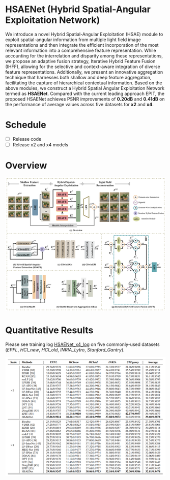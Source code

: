 # HSAENet (Hybrid Spatial-Angular Exploitation Network)
We introduce a novel Hybrid Spatial-Angular Exploitation (HSAE) module to exploit spatial-angular information from multiple light field image representations and then integrate the efficient incorporation of the most relevant information into a comprehensive feature representation. While accounting for the interrelation and disparity among these representations, we propose an adaptive fusion strategy, Iterative Hybrid Feature Fusion (IHFF), allowing for the selective and context-aware integration of diverse feature representations. Additionally, we present an innovative aggregation technique that harnesses both shallow and deep feature aggregation, facilitating the capture of hierarchical contextual information. Based on the above modules, we construct a Hybrid Spatial Angular Exploitation Network termed as **HSAENet**. Compared with the current leading approach EPIT, the proposed HSAENet achieves PSNR improvements of **0.20dB** and **0.41dB** on the performance of average values across five datasets for **x2** and **x4**.

# Schedule
- [ ] Release code
- [ ] Release x2 and x4 models

# Overview

![image](image/overview.png)

# Quantitative Results
Please see training log [HSAENet_x4_log](HSAENet_x4_log.txt) on five commonly-used datasets (*EPFL*, *HCI_new*, *HCI_old*, *INRIA_Lytro*, *Stanford_Gantry*).

![image](image/Quantitative_Results.jpg)


